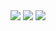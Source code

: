 


<img src="https://github.com/user-attachments/assets/d0e33abe-4b93-4de1-aa07-cda1fde0d4f1">
<img src="https://github.com/user-attachments/assets/8fb29d97-36b5-475e-89f9-a8c23af3eae3">
<img src="https://github.com/user-attachments/assets/dc81fd68-3ae8-47d6-813c-b0035d7beffc">


